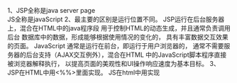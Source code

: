 1、JSP全称是java server page    
JS全称是javaScript
2、最主要的区别是运行位置不同。
JSP运行在后台服务器上，混合在HTML中的java程序段
用于控制HTML的动态生成，并且通常负责调用后台
数据库中的数据，形成能够根据使用情况的变化的，
具有丰富数据交互效果的页面。
JavaScript 通常是运行在前台，即运行于用户浏览器的，
通常不需要服务器的后台支持（AJAX交互例外），混合在HTML
中的JavaScript脚本程序直接被浏览器解释执行，
以提高页面的美观性和UI操作响应速度为基本目标。
3、JSP在HTML中用<%%>里面实现。
JS在html中用<Script></Script>实现
